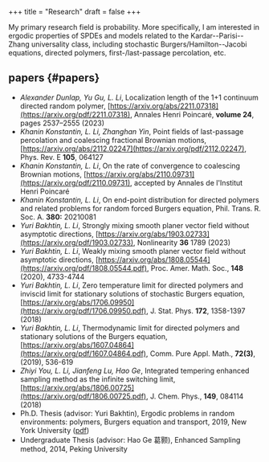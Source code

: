 +++
title = "Research"
draft = false
+++

My primary research field is probability.  More specifically, I am interested in ergodic properties of SPDEs and models related to the Kardar--Parisi--Zhang universality class, including stochastic  Burgers/Hamilton--Jacobi equations, directed polymers, first-/last-passage percolation, etc.


## papers {#papers}

-   _Alexander Dunlap, Yu Gu, L. Li_, Localization length of the 1+1 continuum directed random polymer, [https://arxiv.org/abs/2211.07318](https://arxiv.org/pdf/2211.07318), Annales Henri Poincaré, **volume 24**, pages 2537–2555 (2023)
-   _Khanin Konstantin, L. Li, Zhanghan Yin_, Point fields of last-passage percolation and coalescing fractional Brownian motions, [https://arxiv.org/abs/2112.02247](https://arxiv.org/pdf/2112.02247), Phys. Rev. E **105**, 064127
-   _Khanin Konstantin, L. Li_, On the rate of convergence to coalescing Brownian motions, [https://arxiv.org/abs/2110.09731](https://arxiv.org/pdf/2110.09731), accepted by Annales de l'Institut Henri Poincaré
-   _Khanin Konstantin, L. Li_, On end-point distribution for directed polymers and related problems for random forced Burgers equation, Phil. Trans. R. Soc. A.  **380:** 20210081
-   _Yuri Bakhtin, L. Li_, Strongly mixing smooth planer vector field without asymptotic directions, [https://arxiv.org/abs/1903.02733](https://arxiv.org/pdf/1903.02733), Nonlinearity **36** 1789 (2023)
-   _Yuri Bakhtin, L. Li_, Weakly mixing smooth planer vector field without asymptotic directions, [https://arxiv.org/abs/1808.05544](https://arxiv.org/pdf/1808.05544.pdf), Proc. Amer. Math. Soc., **148** (2020), 4733-4744
-   _Yuri Bakhtin, L. Li_, Zero temperature limit for directed polymers and inviscid limit for stationary solutions of stochastic Burgers equation, [https://arxiv.org/abs/1706.09950](https://arxiv.org/pdf/1706.09950.pdf),  J. Stat. Phys. **172**, 1358-1397 (2018)
-   _Yuri Bakhtin, L. Li_, Thermodynamic limit for directed polymers and stationary solutions of the Burgers equation, [https://arxiv.org/abs/1607.04864](https://arxiv.org/pdf/1607.04864.pdf), Comm. Pure Appl. Math., **72(3)**, (2019), 536-619
-   _Zhiyi You, L. Li, Jianfeng Lu, Hao Ge_, Integrated tempering enhanced sampling method as the infinite switching limit, [https://arxiv.org/abs/1806.00725](https://arxiv.org/pdf/1806.00725.pdf), J. Chem. Phys.,  **149**, 084114 (2018)
-   Ph.D. Thesis (advisor: Yuri Bakhtin), Ergodic problems in random environments: polymers, Burgers equation and transport, 2019, New York University ([pdf](thesis.pdf))
-   Undergraduate Thesis (advisor: Hao Ge 葛颢), Enhanced Sampling method, 2014, Peking University
